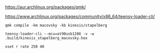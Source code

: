 https://aur.archlinux.org/packages/qmk/

https://www.archlinux.org/packages/community/x86_64/teensy-loader-cli/

    qmk compile -km macovsky -kb kinesis/stapelberg

    teensy-loader-cli --mcu=at90usb1286 -v -w .build/kinesis_stapelberg_macovsky.hex

    xset r rate 250 40
